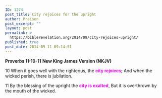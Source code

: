 ```yaml
---
ID: 1274
post_title: City rejoices for the upright
author: Praison
post_excerpt: ""
layout: post
permalink: >
  https://biblerevelation.org/2014/09/city-rejoices-upright/
published: true
post_date: 2014-09-11 09:14:51
---
```

<strong>Proverbs 11:10-11</strong>
<strong>New King James Version (NKJV)</strong>

10 When it goes well with the righteous, the <span style="color: #ff00ff;"><strong>city rejoices</strong></span>;
And when the wicked perish, there is jubilation.

11 By the blessing of the upright the <span style="color: #ff00ff;"><strong>city is exalted</strong></span>,
But it is overthrown by the mouth of the wicked.